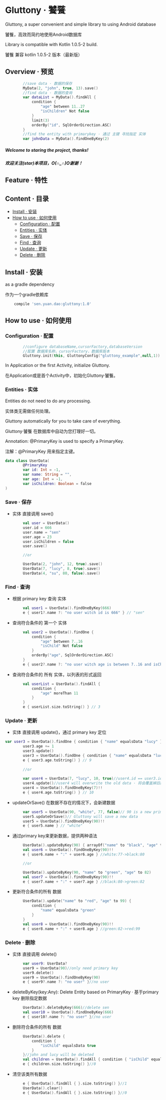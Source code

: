 # Gluttony · 饕餮
Gluttony, a super convenient and simple library to using Android database

饕餮，高效而简约地使用Android数据库

Library is compatible with Kotlin 1.0.5-2 build.

饕餮 兼容 kotlin 1.0.5-2 版本（最新版）

## Overview · 预览
```kotlin
        //save data · 数据的保存
        MyData(2, "john", true, 13).save()
        //find data · 数据的查询
        var dataList = MyData().findAll {
            condition {
                "age" between 11..27
                "isChildren" Not false
            }
            limit(3)
            orderBy("id", SqlOrderDirection.ASC)
        }
        //find the entity with primarykey · 通过 主键 寻找指定 实体
        var johnData = MyData().findOneByKey(2)
```

##### Welcome to staring the project, thanks!

##### 欢迎关注(star)本项目，O(∩_∩)O谢谢！

## Feature · 特性

## Content · 目录

* [Install · 安装](#install--安装)
* [How to use · 如何使用](#how-to-use--如何使用)
	* [Configuration · 配置](#configuration--配置)
	* [Entities · 实体](#entities--实体)
	* [Save · 保存](#save--保存)
	* [Find · 查询](#find--查询)
	* [Update · 更新](#update--更新)
	* [Delete · 删除](#delete--删除)
	
 

## Install · 安装
as a gradle dependency

作为一个gradle依赖库

```groovy
    compile 'sen.yuan.dao:gluttony:1.0'
```
## How to use · 如何使用

### Configuration · 配置

```kotlin
        //configure databaseName,cursorFactory,databaseVersion 
        //配置 数据库名称，cursorFactory，数据库版本
        Gluttony.init(this, GluttonyConfig("gluttony_example",null,1))
```
In Application or the first Activity, initialize Gluttony. 

在Application或是首个Activity中，初始化Gluttony·饕餮。

### Entities · 实体
Entities do not need to do any processing. 

实体类无需做任何处理。

Gluttony automatically for you to take care of everything. 

Gluttony·饕餮 在数据库中自动为您打理好一切。

Annotation: @PrimaryKey is used to specify a PrimaryKey.

注解：@PrimaryKey 用来指定主键。
```kotlin
data class UserData(
        @PrimaryKey
        var id: Int = -1,
        var name: String = "",
        var age: Int = -1,
        var isChildren: Boolean = false
)
```


### Save · 保存
* 实体 直接调用 save()
```kotlin
        val user = UserData()
        user.id = 666
        user.name = "sen"
        user.age = 23
        user.isChildren = false
        user.save()

        //or

        UserData(2, "john", 12, true).save()
        UserData(7, "lucy", 8, true).save()
        UserData(4, "su", 80, false).save()
```


### Find · 查询
* 根据 primary key 查询 实体
```kotlin
        val user1 = UserData().findOneByKey(666)
        e { user1?.name ?: "no user witch id is 666" } // "sen"
```

* 查询符合条件的 第一个 实体
```kotlin
        val user2 = UserData().findOne {
            condition {
                "age" between 7..16
                "isChild" Not false
            }
            orderBy("age", SqlOrderDirection.ASC)
        }
        e { user2?.name ?: "no user witch age is between 7..16 and isChild is not false" } // "lucy"
```

* 查询符合条件的 所有 实体，以列表的形式返回
```kotlin
        val userList = UserData().findAll {
            condition {
                "age" moreThan 11
            }
        }
        e { userList.size.toString() } // 3
```

### Update · 更新

* 实体 直接调用 update()，通过 primary key 定位
```kotlin
var user3 = UserData().findOne { condition { "name" equalsData "lucy" } }!!
        user3.age += 1
        user3.update()
        user3 = UserData().findOne { condition { "name" equalsData "lucy" } }!!
        e { user3.age.toString() } // 9
        
        //or
        
        var user4 = UserData(7, "lucy", 10, true)//user4.id == user3.id · 注意primary key相同
        user4.update()//user4 will overwrite the old data · 将会覆盖掉旧数据
        user4 = UserData().findOneByKey(7)!!
        e { user4.age.toString() } // 10
```

* updateOrSave() 在数据不存在的情况下，会新建数据
```kotlin
        var user5 = UserData(90, "white", 77, false)// 90 is a new primary key
        user5.updateOrSave()// Gluttony will save a new data
        user5 = UserData().findOneByKey(90)!!
        e { user5.name } // "white"
```

* 通过primary key来更新数据，提供两种语法
```kotlin
        UserData().updateByKey(90) { arrayOf("name" to "black", "age" to 80) }
        val user6 = UserData().findOneByKey(90)!!
        e { user6.name + ":" + user6.age } //white:77->black:80

        //or

        UserData().updateByKey(90, "name" to "green", "age" to 82)
        val user7 = UserData().findOneByKey(90)!!
        e { user7.name + ":" + user7.age } //black:80->green:82
```

* 更新符合条件的所有 数据
```kotlin
        UserData().update("name" to "red", "age" to 99) {
            condition {
                "name" equalsData "green"
            }
        }
        val user8 = UserData().findOneByKey(90)!!
        e { user8.name + ":" + user8.age } //green:82->red:99
```

### Delete · 删除

* 实体 直接调用 delete()
```kotlin
        var user9: UserData?
        user9 = UserData(90)//only need primary key
        user9.delete()
        user9 = UserData().findOneByKey(90)
        e { user9?.name ?: "no user" }//no user
```


* deleteByKey(key:Any): Delete Entity based on PrimaryKey · 基于primary key 删除指定数据
```kotlin
        UserData().deleteByKey(666)//delete sen
        val user10 = UserData().findOneByKey(666)
        e { user10?.name ?: "no user" }//no user
```

* 删除符合条件的所有 数据
```kotlin
        UserData().delete {
            condition {
                "isChild" equalsData true
            }
        }//john and lucy will be deleted
        val children = UserData().findAll { condition { "isChild" equalsData true } }
        e { children.size.toString() }//0
```

* 清空该类所有数据
```kotlin
        e { UserData().findAll { }.size.toString() }//1
        UserData().clear()
        e { UserData().findAll { }.size.toString() }//0
```
